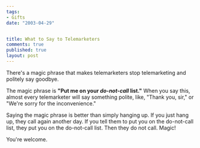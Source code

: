 ```yaml
--- 
tags:
- Gifts
date: "2003-04-29"


title: What to Say to Telemarketers
comments: true
published: true
layout: post
---
```


<p> There's a magic phrase that makes telemarketers stop telemarketing and politely say goodbye. </p>
<p> The magic phrase is <strong>"Put me on your <em>do-not-call</em> list."</strong> When you say this, almost every telemarketer will say something polite, like, "Thank you, sir," or "We're sorry for the inconvenience." </p>
<p> Saying the magic phrase is better than simply hanging up. If you just hang up, they call again another day. If you tell them to put you on the do-not-call list, they put you on the do-not-call list. Then they do not call. Magic! </p>
<p> You're welcome. </p>
